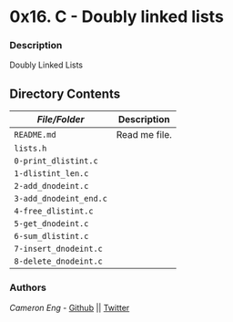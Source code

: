 # 0x16. C - Doubly linked lists
### Description
Doubly Linked Lists

## Directory Contents

|   ***File/Folder***    |  **Description**                       |
|---------------|---------------------------------------|
| `README.md` |  Read me file. |
| `lists.h` |  |
| `0-print_dlistint.c` |  |
| `1-dlistint_len.c` |  |
| `2-add_dnodeint.c` |  |
| `3-add_dnodeint_end.c` |  |
| `4-free_dlistint.c` |  |
| `5-get_dnodeint.c` |  |
| `6-sum_dlistint.c` |  |
| `7-insert_dnodeint.c` |  |
| `8-delete_dnodeint.c` |  |

### Authors
*Cameron Eng* - [Github](https://github.com/c_eng/) || [Twitter](https://twitter.com/c33Eng)
